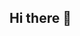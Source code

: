 ## Hi there 👋

<!--
**ayu12317/ayu12317** is a ✨ _special_ ✨ repository because its `README.md` (this file) appears on your GitHub profile.

Here are some ideas to get you started:

- 🔭 I’m currently working on ...different types of coding projects
- 🌱 I’m currently learning ...how to implement codes
- 👯 I’m looking to collaborate on ...Coding Projects
- 🤔 I’m looking for help with ...Data Interpretation of Coding.
- 💬 Ask me about ...any of the questions related to the coding and how to develop the pages from scratch.
- 📫 How to reach me: ...reach through github profile link.
- 😄 Pronouns: ...
- ⚡ Fun fact: ...
-->
